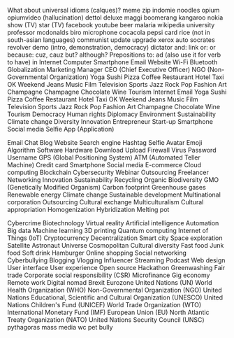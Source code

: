 What about universal idioms (calques)?
meme
zip
indomie
noodles
opium   opiumvideo (hallucination)
dettol
deluxe
maggi
boomerang
kangaroo
nokia
show (TV)
star (TV)
facebook
youtube
beer
malaria
wikipedia
university
professor
mcdonalds
biro
microphone
cocacola
pepsi
card
rice (not in south-asian languages)
communist
update
upgrade
xerox
auto
socrates
revolver
demo (intro, demonstration, democracy)
dictator
and: link
or: or
because: cuz, cauz
but?
although?
Prepositions
to: ad (also use it for verb to have)
in
Internet
Computer
Smartphone
Email
Website
Wi-Fi
Bluetooth
Globalization
Marketing
Manager
CEO (Chief Executive Officer)
NGO (Non-Governmental Organization)
Yoga
Sushi
Pizza
Coffee
Restaurant
Hotel
Taxi
OK
Weekend
Jeans
Music
Film
Television
Sports
Jazz
Rock
Pop
Fashion
Art
Champagne
Champagne
Chocolate
Wine
Tourism
Internet
Email
Yoga
Sushi
Pizza
Coffee
Restaurant
Hotel
Taxi
OK
Weekend
Jeans
Music
Film
Television
Sports
Jazz
Rock
Pop
Fashion
Art
Champagne
Chocolate
Wine
Tourism
Democracy
Human rights
Diplomacy
Environment
Sustainability
Climate change
Diversity
Innovation
Entrepreneur
Start-up
Smartphone
Social media
Selfie
App (Application)

Email
Chat
Blog
Website
Search engine
Hashtag
Selfie
Avatar
Emoji
Algorithm
Software
Hardware
Download
Upload
Firewall
Virus
Password
Username
GPS (Global Positioning System)
ATM (Automated Teller Machine)
Credit card
Smartphone
Social media
E-commerce
Cloud computing
Blockchain
Cybersecurity
Webinar
Outsourcing
Freelancer
Networking
Innovation
Sustainability
Recycling
Organic
Biodiversity
GMO (Genetically Modified Organism)
Carbon footprint
Greenhouse gases
Renewable energy
Climate change
Sustainable development
Multinational corporation
Outsourcing
Cultural exchange
Multiculturalism
Cultural appropriation
Homogenization
Hybridization
Melting pot

Cybercrime
Biotechnology
Virtual reality
Artificial intelligence
Automation
Big data
Machine learning
3D printing
Quantum computing
Internet of Things (IoT)
Cryptocurrency
Decentralization
Smart city
Space exploration
Satellite
Astronaut
Universe
Cosmopolitan
Cultural diversity
Fast food
Junk food
Soft drink
Hamburger
Online shopping
Social networking
Cyberbullying
Blogging
Vlogging
Influencer
Streaming
Podcast
Web design
User interface
User experience
Open source
Hackathon
Greenwashing
Fair trade
Corporate social responsibility (CSR)
Microfinance
Gig economy
Remote work
Digital nomad
Brexit
Eurozone
United Nations (UN)
World Health Organization (WHO)
Non-Governmental Organization (NGO)
United Nations Educational, Scientific and Cultural Organization (UNESCO)
United Nations Children's Fund (UNICEF)
World Trade Organization (WTO)
International Monetary Fund (IMF)
European Union (EU)
North Atlantic Treaty Organization (NATO)
United Nations Security Council (UNSC)
pythagoras
mass media
wc
pet
bully